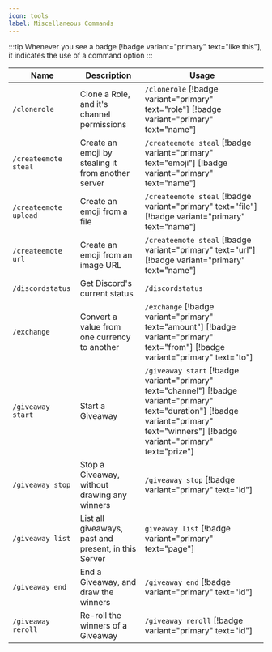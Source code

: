 ```yaml
---
icon: tools
label: Miscellaneous Commands
---
```


:::tip
Whenever you see a badge [!badge variant="primary" text="like this"], it indicates the use of a command option
:::

Name | Description | Usage
---  | ---         | ---
`/clonerole` | Clone a Role, and it's channel permissions | `/clonerole` [!badge variant="primary" text="role"] [!badge variant="primary" text="name"]
`/createemote steal` | Create an emoji by stealing it from another server | `/createemote steal` [!badge variant="primary" text="emoji"] [!badge variant="primary" text="name"]
`/createemote upload` | Create an emoji from a file | `/createemote steal` [!badge variant="primary" text="file"] [!badge variant="primary" text="name"]
`/createemote url` | Create an emoji from an image URL | `/createemote steal` [!badge variant="primary" text="url"] [!badge variant="primary" text="name"]
`/discordstatus` | Get Discord's current status | `/discordstatus`
`/exchange` | Convert a value from one currency to another | `/exchange` [!badge variant="primary" text="amount"] [!badge variant="primary" text="from"] [!badge variant="primary" text="to"]
`/giveaway start` | Start a Giveaway | `/giveaway start` [!badge variant="primary" text="channel"] [!badge variant="primary" text="duration"] [!badge variant="primary" text="winners"] [!badge variant="primary" text="prize"]
`/giveaway stop` | Stop a Giveaway, without drawing any winners | `/giveaway stop` [!badge variant="primary" text="id"]
`/giveaway list` | List all giveaways, past and present, in this Server | `giveaway list` [!badge variant="primary" text="page"]
`/giveaway end` | End a Giveaway, and draw the winners | `/giveaway end` [!badge variant="primary" text="id"]
`/giveaway reroll`| Re-roll the winners of a Giveaway | `/giveaway reroll` [!badge variant="primary" text="id"]